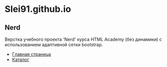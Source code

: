 # Slei91.github.io

## Nerd
Верстка учебного проекта 'Nerd' курса HTML Academy (без динамики) с использованием адаптивной сетки bootstrap.
* [Главная страница](https://slei91.github.io/nerd-master/index.html)
* [Каталог](https://slei91.github.io/nerd-master/catalog.html)

